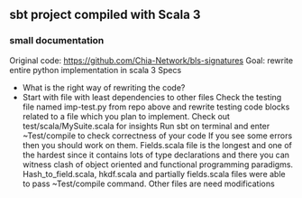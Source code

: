 ## sbt project compiled with Scala 3

### small documentation

Original code: https://github.com/Chia-Network/bls-signatures
Goal: rewrite entire python implementation in scala 3
Specs

* What is the right way of rewriting the code?
* Start with file with least dependencies to other files
Check the testing file named imp-test.py from repo above and rewrite testing code blocks related to a file which you plan to implement. Check out test/scala/MySuite.scala for insights
Run sbt on terminal and enter ~Test/compile to check correctness of your code
If you see some errors then you should work on them.
Fields.scala file is the longest and one of the hardest since it contains lots of type declarations and there you can witness clash of object oriented and functional programming paradigms.
Hash_to_field.scala, hkdf.scala and partially fields.scala files were able to pass  ~Test/compile command. Other files are need modifications

